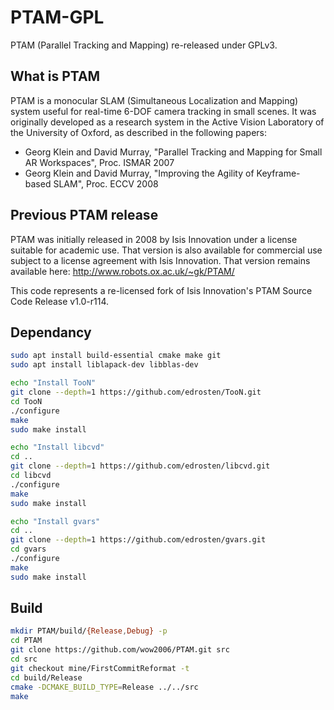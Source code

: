PTAM-GPL
========

PTAM (Parallel Tracking and Mapping) re-released under GPLv3.

What is PTAM
------------

PTAM is a monocular SLAM (Simultaneous Localization and Mapping) system useful for real-time
6-DOF camera tracking in small scenes. It was originally developed as a research system in the Active 
Vision Laboratory of the University of Oxford, as described in the following papers:

- Georg Klein and David Murray, "Parallel Tracking and Mapping for Small AR Workspaces", Proc. ISMAR 2007
- Georg Klein and David Murray, "Improving the Agility of Keyframe-based SLAM", Proc. ECCV 2008


Previous PTAM release
---------------------

PTAM was initially released in 2008 by Isis Innovation under a license suitable for
academic use. That version is also available for commercial use subject to a license
agreement with Isis Innovation. That version remains available here:
http://www.robots.ox.ac.uk/~gk/PTAM/

This code represents a re-licensed fork of Isis Innovation's PTAM Source Code Release v1.0-r114.

Dependancy
-----------
```bash
sudo apt install build-essential cmake make git
sudo apt install liblapack-dev libblas-dev

echo "Install TooN"
git clone --depth=1 https://github.com/edrosten/TooN.git
cd TooN
./configure
make
sudo make install

echo "Install libcvd"
cd ..
git clone --depth=1 https://github.com/edrosten/libcvd.git
cd libcvd
./configure
make
sudo make install

echo "Install gvars"
cd ..
git clone --depth=1 https://github.com/edrosten/gvars.git 
cd gvars
./configure
make
sudo make install

```

Build
-----

```bash
mkdir PTAM/build/{Release,Debug} -p
cd PTAM
git clone https://github.com/wow2006/PTAM.git src
cd src
git checkout mine/FirstCommitReformat -t
cd build/Release
cmake -DCMAKE_BUILD_TYPE=Release ../../src
make
```
